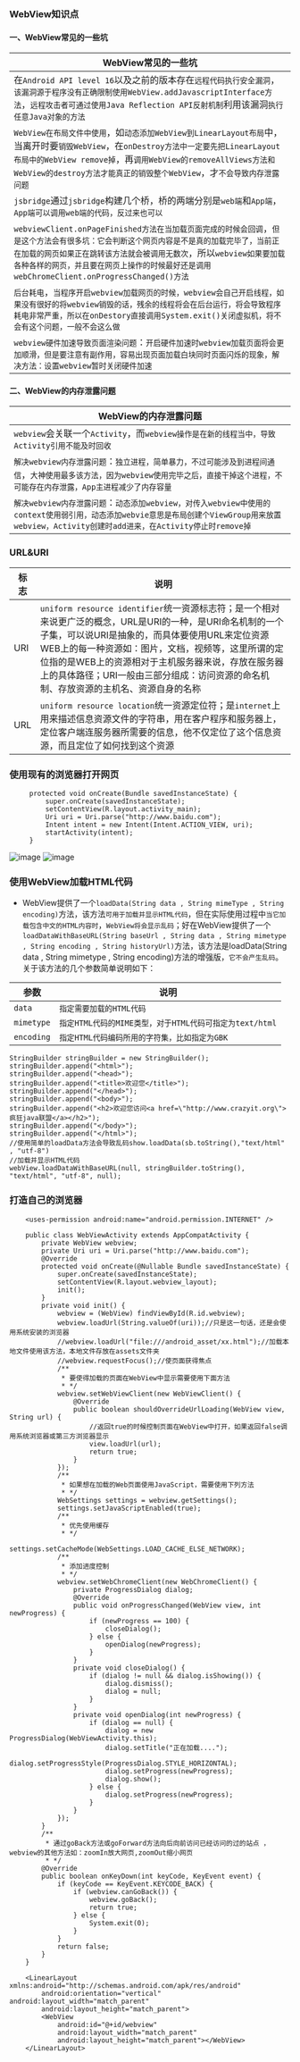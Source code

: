 ### WebView知识点
#### 一、WebView常见的一些坑

|WebView常见的一些坑|
|------|
|在`Android API level 16`以及之前的版本存在`远程代码执行安全漏洞`，`该漏洞源于程序没有正确限制使用WebView.addJavascriptInterface方法`，`远程攻击者可通过使用Java Reflection API反射机制`利用该漏洞`执行任意Java对象的方法`|
|`WebView在布局文件中使用`，如`动态添加WebView到LinearLayout布局`中，当离开时要`销毁WebView`，在`onDestroy方法中一定要先把LinearLayout布局中的WebView remove掉`，再`调用WebView的removeAllViews方法和WebView的destroy方法才能真正的销毁整个WebView`，才`不会导致内存泄露问题`|
|`jsbridge`通过`jsbridge`构建几个桥，桥的两端分别是`web端`和`App端`，`App端可以调用web端的代码，反过来也可以`|
|`webviewClient.onPageFinished方法在当加载页面完成的时候会回调`，`但是这个方法会有很多坑：它会判断这个网页内容是不是真的加载完毕了，当前正在加载的网页如果正在跳转该方法就会被调用无数次`，所以`webview如果要加载各种各样的网页，并且要在网页上操作的时候最好还是调用webChromeClient.onProgressChanged()方法`|
|`后台耗电`，`当程序开启webview加载网页的时候，webview会自己开启线程，如果没有很好的将webview销毁的话，残余的线程将会在后台运行，将会导致程序耗电非常严重，所以在onDestory直接调用System.exit()关闭虚拟机，将不会有这个问题，一般不会这么做`|
|`webview硬件加速导致页面渲染问题`：`开启硬件加速时webview加载页面将会更加顺滑，但是要注意有副作用，容易出现页面加载白块同时页面闪烁的现象，解决方法：设置webview暂时关闭硬件加速`|

#### 二、WebView的内存泄露问题

|WebView的内存泄露问题|
|------|
|`webview`会关联一个`Activity`，而`webview操作是在新的线程当中，导致Activity引用不能及时回收`|
|`解决webview内存泄露问题`：`独立进程，简单暴力，不过可能涉及到进程间通信`，`大神使用最多该方法，因为webview使用完毕之后，直接干掉这个进程，不可能存在内存泄露，App主进程减少了内存容量`|
|`解决webview内存泄露问题`：`动态添加webview，对传入webview中使用的context使用弱引用，动态添加webvie意思是布局创建个ViewGroup用来放置webview，Activity创建时add进来，在Activity停止时remove掉`|

### URL&URI

|标志|说明|
|------|------|
|URI|`uniform resource identifier`统一资源标志符；是一个相对来说更广泛的概念，URL是URI的一种，是URI命名机制的一个子集，可以说URI是抽象的，而具体要使用URL来定位资源WEB上的每一种资源如：图片，文档，视频等，这里所谓的定位指的是WEB上的资源相对于主机服务器来说，存放在服务器上的具体路径；URI一般由三部分组成：访问资源的命名机制、存放资源的主机名、资源自身的名称|
|URL|`uniform resource location`统一资源定位符；是`internet`上用来描述信息资源文件的字符串，用在客户程序和服务器上，定位客户端连服务器所需要的信息，他不仅定位了这个信息资源，而且定位了如何找到这个资源|

### 使用现有的浏览器打开网页    
```
     protected void onCreate(Bundle savedInstanceState) {
         super.onCreate(savedInstanceState);
         setContentView(R.layout.activity_main);
         Uri uri = Uri.parse("http://www.baidu.com");
         Intent intent = new Intent(Intent.ACTION_VIEW, uri);
         startActivity(intent);
     }
```
![image](https://github.com/ningbaoqi/View/blob/master/gif/pic-70.gif)
![image](https://github.com/ningbaoqi/View/blob/master/gif/pic-71.gif)

### 使用WebView加载HTML代码
+ WebView提供了一个`loadData(String data , String mimeType , String encoding)`方法，该方法`可用于加载并显示HTML代码`，但在实际使用过程中`当它加载包含中文的HTML内容时`，`WebView将会显示乱码`；好在WebView提供了一个`loadDataWithBaseURL(String baseUrl , String data , String mimetype , String encoding , String historyUrl)`方法，该方法是loadData(String data , String mimetype , String encoding)方法的增强版，`它不会产生乱码`。关于该方法的几个参数简单说明如下：

|参数|说明|
|------|------|
|`data`|`指定需要加载的HTML代码`|
|`mimetype`|`指定HTML代码的MIME类型，对于HTML代码可指定为text/html`|
|`encoding`|`指定HTML代码编码所用的字符集，比如指定为GBK`|

```
StringBuilder stringBuilder = new StringBuilder();
stringBuilder.append("<html>");
stringBuilder.append("<head>");
stringBuilder.append("<title>欢迎您</title>");
stringBuilder.append("</head>");
stringBuilder.append("<body>");
stringBuilder.append("<h2>欢迎您访问<a href=\"http://www.crazyit.org\">疯狂java联盟</a></h2>");
stringBuilder.append("</body>");
stringBuilder.append("</html>");
//使用简单的loadData方法会导致乱码show.loadData(sb.toString(),"text/html" , "utf-8")
//加载并显示HTML代码
webView.loadDataWithBaseURL(null, stringBuilder.toString(), "text/html", "utf-8", null);
```

### 打造自己的浏览器
```
    <uses-permission android:name="android.permission.INTERNET" />
```
```
    public class WebViewActivity extends AppCompatActivity {
        private WebView webview;
        private Uri uri = Uri.parse("http://www.baidu.com");
        @Override
        protected void onCreate(@Nullable Bundle savedInstanceState) {
            super.onCreate(savedInstanceState);
            setContentView(R.layout.webview_layout);
            init();
        }
        private void init() {
            webview = (WebView) findViewById(R.id.webview);
            webview.loadUrl(String.valueOf(uri));//只是这一句话，还是会使用系统安装的浏览器
            //webview.loadUrl("file:///android_asset/xx.html");//加载本地文件使用该方法，本地文件存放在assets文件夹
            //webview.requestFocus();//使页面获得焦点
            /**
             * 要使得加载的页面在WebView中显示需要使用下面方法
             * */
            webview.setWebViewClient(new WebViewClient() {
                @Override
                public boolean shouldOverrideUrlLoading(WebView view, String url) {
                    //返回true的时候控制页面在WebView中打开，如果返回false调用系统浏览器或第三方浏览器显示
                    view.loadUrl(url);
                    return true;
                }
            });
            /**
             * 如果想在加载的Web页面使用JavaScript，需要使用下列方法
             * */
            WebSettings settings = webview.getSettings();
            settings.setJavaScriptEnabled(true);
            /**
             * 优先使用缓存
             * */
            settings.setCacheMode(WebSettings.LOAD_CACHE_ELSE_NETWORK);
            /**
             * 添加进度控制
             * */
            webview.setWebChromeClient(new WebChromeClient() {
                private ProgressDialog dialog;
                @Override
                public void onProgressChanged(WebView view, int newProgress) {
                    if (newProgress == 100) {
                        closeDialog();
                    } else {
                        openDialog(newProgress);
                    }
                }
                private void closeDialog() {
                    if (dialog != null && dialog.isShowing()) {
                        dialog.dismiss();
                        dialog = null;
                    }
                }
                private void openDialog(int newProgress) {
                    if (dialog == null) {
                        dialog = new ProgressDialog(WebViewActivity.this);
                        dialog.setTitle("正在加载....");
                        dialog.setProgressStyle(ProgressDialog.STYLE_HORIZONTAL);
                        dialog.setProgress(newProgress);
                        dialog.show();
                    } else {
                        dialog.setProgress(newProgress);
                    }
                }
            });
        }
        /**
         * 通过goBack方法或goForward方法向后向前访问已经访问的过的站点 ， webview的其他方法如：zoomIn放大网页,zoomOut缩小网页
         * */
        @Override
        public boolean onKeyDown(int keyCode, KeyEvent event) {
            if (keyCode == KeyEvent.KEYCODE_BACK) {
                if (webview.canGoBack()) {
                    webview.goBack();
                    return true;
                } else {
                    System.exit(0);
                }
            }
            return false;
        }
    }
```
```
    <LinearLayout xmlns:android="http://schemas.android.com/apk/res/android"
        android:orientation="vertical" android:layout_width="match_parent"
        android:layout_height="match_parent">
        <WebView
            android:id="@+id/webview"
            android:layout_width="match_parent"
            android:layout_height="match_parent"></WebView>
    </LinearLayout>
```
